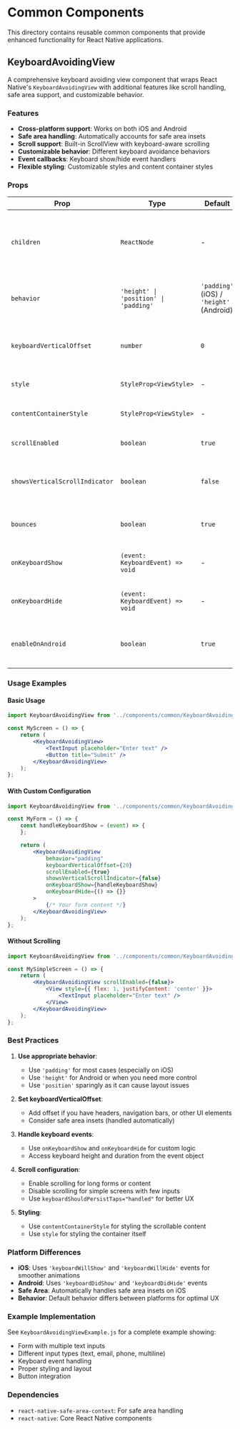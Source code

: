 # Common Components

This directory contains reusable common components that provide enhanced functionality for React Native applications.

## KeyboardAvoidingView

A comprehensive keyboard avoiding view component that wraps React Native's `KeyboardAvoidingView` with additional features like scroll handling, safe area support, and customizable behavior.

### Features

- **Cross-platform support**: Works on both iOS and Android
- **Safe area handling**: Automatically accounts for safe area insets
- **Scroll support**: Built-in ScrollView with keyboard-aware scrolling
- **Customizable behavior**: Different keyboard avoidance behaviors
- **Event callbacks**: Keyboard show/hide event handlers
- **Flexible styling**: Customizable styles and content container styles

### Props

| Prop | Type | Default | Description |
|------|------|---------|-------------|
| `children` | `ReactNode` | - | The content to render inside the keyboard avoiding view |
| `behavior` | `'height' \| 'position' \| 'padding'` | `'padding'` (iOS) / `'height'` (Android) | How the keyboard avoiding view should behave |
| `keyboardVerticalOffset` | `number` | `0` | Additional offset to apply when keyboard appears |
| `style` | `StyleProp<ViewStyle>` | - | Style for the container |
| `contentContainerStyle` | `StyleProp<ViewStyle>` | - | Style for the content container |
| `scrollEnabled` | `boolean` | `true` | Whether to enable scrolling |
| `showsVerticalScrollIndicator` | `boolean` | `false` | Whether to show vertical scroll indicator |
| `bounces` | `boolean` | `true` | Whether the scroll view should bounce |
| `onKeyboardShow` | `(event: KeyboardEvent) => void` | - | Callback when keyboard shows |
| `onKeyboardHide` | `(event: KeyboardEvent) => void` | - | Callback when keyboard hides |
| `enableOnAndroid` | `boolean` | `true` | Whether to enable keyboard avoiding on Android |

### Usage Examples

#### Basic Usage

```jsx
import KeyboardAvoidingView from '../components/common/KeyboardAvoidingView';

const MyScreen = () => {
    return (
        <KeyboardAvoidingView>
            <TextInput placeholder="Enter text" />
            <Button title="Submit" />
        </KeyboardAvoidingView>
    );
};
```

#### With Custom Configuration

```jsx
import KeyboardAvoidingView from '../components/common/KeyboardAvoidingView';

const MyForm = () => {
    const handleKeyboardShow = (event) => { 
    };

    return (
        <KeyboardAvoidingView
            behavior="padding"
            keyboardVerticalOffset={20}
            scrollEnabled={true}
            showsVerticalScrollIndicator={false}
            onKeyboardShow={handleKeyboardShow}
            onKeyboardHide={() => {}}
        >
            {/* Your form content */}
        </KeyboardAvoidingView>
    );
};
```

#### Without Scrolling

```jsx
import KeyboardAvoidingView from '../components/common/KeyboardAvoidingView';

const MySimpleScreen = () => {
    return (
        <KeyboardAvoidingView scrollEnabled={false}>
            <View style={{ flex: 1, justifyContent: 'center' }}>
                <TextInput placeholder="Enter text" />
            </View>
        </KeyboardAvoidingView>
    );
};
```

### Best Practices

1. **Use appropriate behavior**: 
   - Use `'padding'` for most cases (especially on iOS)
   - Use `'height'` for Android or when you need more control
   - Use `'position'` sparingly as it can cause layout issues

2. **Set keyboardVerticalOffset**: 
   - Add offset if you have headers, navigation bars, or other UI elements
   - Consider safe area insets (handled automatically)

3. **Handle keyboard events**: 
   - Use `onKeyboardShow` and `onKeyboardHide` for custom logic
   - Access keyboard height and duration from the event object

4. **Scroll configuration**: 
   - Enable scrolling for long forms or content
   - Disable scrolling for simple screens with few inputs
   - Use `keyboardShouldPersistTaps="handled"` for better UX

5. **Styling**: 
   - Use `contentContainerStyle` for styling the scrollable content
   - Use `style` for styling the container itself

### Platform Differences

- **iOS**: Uses `'keyboardWillShow'` and `'keyboardWillHide'` events for smoother animations
- **Android**: Uses `'keyboardDidShow'` and `'keyboardDidHide'` events
- **Safe Area**: Automatically handles safe area insets on iOS
- **Behavior**: Default behavior differs between platforms for optimal UX

### Example Implementation

See `KeyboardAvoidingViewExample.js` for a complete example showing:
- Form with multiple text inputs
- Different input types (text, email, phone, multiline)
- Keyboard event handling
- Proper styling and layout
- Button integration

### Dependencies

- `react-native-safe-area-context`: For safe area handling
- `react-native`: Core React Native components 